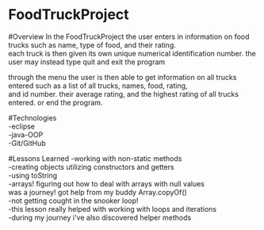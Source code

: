 # FoodTruckProject


#Overview
In the FoodTruckProject the user enters in information on food trucks
such as name, type of food, and their rating.<br> each truck is then given its own
unique numerical identification number. the user may instead type quit and exit
the program

through the menu the user is then able to get information on all trucks entered 
such as a list of all trucks, names, food, rating,<br> and id number.
their average rating, and the highest rating of all trucks entered.
or end the program.

#Technologies
<br>
-eclipse
<br>
-java-OOP
<br>
-Git/GitHub


#Lessons Learned
-working with non-static methods<br>
-creating objects utilizing constructors and getters<br>
-using toString<br>
-arrays! figuring out how to deal with arrays with null values<br>
was a journey! got help from my buddy Array.copyOf()<br>
-not getting cought in the snooker loop!<br>
-this lesson really helped with working with loops and iterations<br>
-during my journey i've also discovered helper methods<br> 



